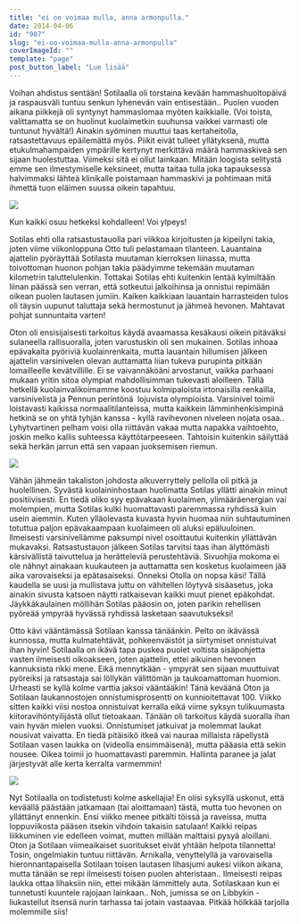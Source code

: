 ```yaml
---
title: "ei oo voimaa mulla, anna armonpulla."
date: 2014-04-06
id: "907"
slug: "ei-oo-voimaa-mulla-anna-armonpulla"
coverImageId: ""
template: "page"
post_button_label: "Lue lisää"
---
```


Voihan ahdistus sentään! Sotilaalla oli torstaina kevään hammashuoltopäivä ja raspausväli tuntuu senkun lyhenevän vain entisestään.. Puolen vuoden aikana piikkejä oli syntynyt hammaslomaa myöten kaikkialle. (Voi toista, valittamatta se on huolinut kuolaimetkin suuhunsa vaikkei varmasti ole tuntunut hyvältä!) Ainakin syöminen muuttui taas kertaheitolla, ratsastettavuus epäilemättä myös. Piikit eivät tulleet yllätyksenä, mutta etukulmahampaiden ympärille kertynyt merkittävä määrä hammaskiveä sen sijaan huolestuttaa. Viimeksi sitä ei ollut lainkaan. Mitään loogista selitystä emme sen ilmestymiselle keksineet, mutta taitaa tulla joka tapauksessa halvimmaksi lähteä klinikalle poistamaan hammaskivi ja pohtimaan mitä ihmettä tuon eläimen suussa oikein tapahtuu.

[![](/images/_MG_4436.jpg)](http://2.bp.blogspot.com/-HUQnS84frog/Uz8d1xvPByI/AAAAAAAAIQY/vQxeO1p-pao/s1600/_MG_4436.jpg)

Kun kaikki osuu hetkeksi kohdalleen! Voi ylpeys!

Sotilas ehti olla ratsastustauolla pari viikkoa kirjoitusten ja kipeilyni takia, joten viime viikonloppuna Otto tuli pelastamaan tilanteen. Lauantaina ajattelin pyöräyttää Sotilasta muutaman kierroksen liinassa, mutta toivottoman huonon pohjan takia päädyimme tekemään muutaman kilometrin taluttelulenkin. Tottakai Sotilas ehti kuitenkin lentää kylmiltään liinan päässä sen verran, että sotkeutui jalkoihinsa ja onnistui repimään oikean puolen lautasen jumiin. Kaiken kaikkiaan lauantain harrasteiden tulos oli täysin uupunut taluttaja sekä hermostunut ja jähmeä hevonen. Mahtavat pohjat sunnuntaita varten!

Oton oli ensisijaisesti tarkoitus käydä avaamassa kesäkausi oikein pitäväksi sulaneella rallisuoralla, joten varustuskin oli sen mukainen. Sotilas inhoaa epävakaita pyöriviä kuolainrenkaita, mutta lauantain hillumisen jälkeen ajattelin varsinivelen olevan auttamatta liian tukeva purupinta pitkään lomailleelle kevätvillille. Ei se vaivannäköäni arvostanut, vaikka parhaani mukaan yritin sitoa olympiat mahdollisimman tukevasti aloilleen. Tällä hetkellä kuolainvalikoimamme koostuu kolmipaloista irtonaisilla renkailla, varsinivelistä ja Pennun perintönä  lojuvista olympioista. Varsinivel toimii loistavasti kaikissa normaalitilanteissa, mutta kaikkein lämminhenkisimpinä hetkinä se on yhtä tyhjän kanssa - kyllä ravihevonen niveleen nojata osaa.. Lyhytvartinen pelham voisi olla riittävän vakaa mutta napakka vaihtoehto, joskin melko kallis suhteessa käyttötarpeeseen. Tahtoisin kuitenkin säilyttää sekä herkän jarrun että sen vapaan juoksemisen riemun.

[![](/images/_MG_4459.jpg)](http://4.bp.blogspot.com/-9AlIOdxVWbU/U0FOAQbM66I/AAAAAAAAISE/mBtCUyM1EBw/s1600/_MG_4459.jpg)

Vähän jähmeän takaliston johdosta alkuverryttely pellolla oli pitkä ja huolellinen. Syvästä kuolaininhostaan huolimatta Sotilas yllätti ainakin minut positiivisesti. En tiedä oliko syy epävakaan kuolaimen, ylimääräenergian vai molempien, mutta Sotilas kulki huomattavasti paremmassa ryhdissä kuin usein aiemmin. Kuten ylläolevasta kuvasta hyvin huomaa niin suhtautuminen totuttua paljon epävakaampaan kuolaimeen oli aluksi epäluuloinen. Ilmeisesti varsiniveliämme paksumpi nivel osoittautui kuitenkin yllättävän mukavaksi. Ratsastustauon jälkeen Sotilas tarvitsi taas ihan älyttömästi kärsivällistä taivuttelua ja herätteleviä perustehtäviä. Sivuohjia mokoma ei ole nähnyt ainakaan kuukauteen ja auttamatta sen kosketus kuolaimeen jää aika varovaiseksi ja epätasaiseksi. Onneksi Otolla on nopsa käsi! Tällä kaudella se uusi ja mullistava juttu on vähitellen löytyvä sisäasetus, joka ainakin sivusta katsoen näytti ratkaisevan kaikki muut pienet epäkohdat. Jäykkäkaulainen möllihän Sotilas pääosin on, joten parikin rehellisen pyöreää ympyrää hyvässä ryhdissä lasketaan saavutukseksi!

Otto kävi vääntämässä Sotilaan kanssa tänäänkin. Pelto on ikävässä kunnossa, mutta kulmatehtävät, pohkeenväistöt ja siirtymiset onnistuivat ihan hyvin! Sotilaalla on ikävä tapa puskea puolet voltista sisäpohjetta vasten ilmeisesti oikoakseen, joten ajattelin, ettei aikuinen hevonen kannuksista rikki mene. Eikä mennytkään - ympyrät sen sijaan muuttuivat pyöreiksi ja ratsastaja sai löllykän välittömän ja taukoamattoman huomion. Urheasti se kyllä kolme varttia jaksoi vääntääkin! Tänä keväänä Oton ja Sotilaan laukannostojen onnistumisprosentti on kunnioitettavat 100. Viikko sitten kaikki viisi nostoa onnistuivat kerralla eikä viime syksyn tulikuumasta kiitoravihöntyilijästä ollut tietoakaan. Tänään oli tarkoitus käydä suoralla ihan vain hyvän mielen vuoksi. Onnistumiset jatkuivat ja molemmat laukat nousivat vaivatta. En tiedä pitäisikö itkeä vai nauraa millaista räpellystä Sotilaan vasen laukka on (videolla ensimmäisenä), mutta pääasia että sekin nousee. Oikea toimii jo huomattavasti paremmin. Hallinta paranee ja jalat järjestyvät alle kerta kerralta varmemmin!

[![](/images/_MG_4565.jpg)](http://1.bp.blogspot.com/-6x5EEziwdp4/U0FFYw_JMRI/AAAAAAAAIR0/80zy8o7VC6I/s1600/_MG_4565.jpg)

Nyt Sotilaalla on todistetusti kolme askellajia! En olisi syksyllä uskonut, että keväällä päästään jatkamaan (tai aloittamaan) tästä, mutta tuo hevonen on yllättänyt ennenkin. Ensi viikko menee pitkälti töissä ja raveissa, mutta loppuviikosta pääsen itsekin vihdoin takaisin satulaan! Kaikki reipas liikkuminen vie edelleen voimat, mutten millään malttaisi pysyä aloillani. Oton ja Sotilaan viimeaikaiset suoritukset eivät yhtään helpota tilannetta! Tosin, ongelmiakin tuntuu riittävän. Arnikalla, venyttelyllä ja varovaisella hieronnantapaisella Sotilaan toisen lautasen lihasjumi aukesi viikon aikana, mutta tänään se repi ilmeisesti toisen puolen ahteristaan.. Ilmeisesti reipas laukka ottaa lihaksiin niin, ettei mikään lämmittely auta. Sotilaskaan kun ei tunnetusti kuuntele rajojaan lainkaan.. Noh, jumissa se on Libbykin - liukastellut itsensä nurin tarhassa tai jotain vastaavaa. Pitkää hölkkää tarjolla molemmille siis!
